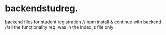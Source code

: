 # backendstudreg.
backend files for student registration
// npm install & continue with backend
//all the functionality req. was in the index.js file only
